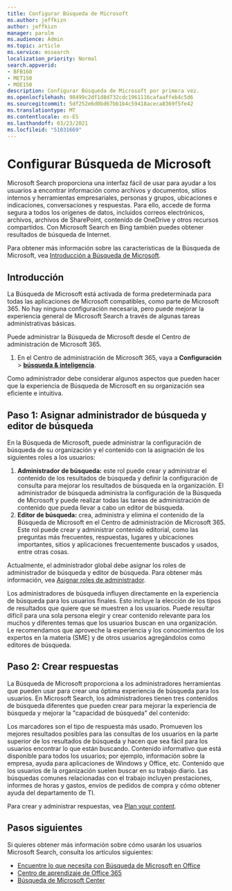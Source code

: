 ```yaml
---
title: Configurar Búsqueda de Microsoft
ms.author: jeffkizn
author: jeffkizn
manager: parulm
ms.audience: Admin
ms.topic: article
ms.service: mssearch
localization_priority: Normal
search.appverid:
- BFB160
- MET150
- MOE150
description: Configurar Búsqueda de Microsoft por primera vez.
ms.openlocfilehash: 98499c2df1d8d732cdc1961116cafaaffeb4c5d6
ms.sourcegitcommit: 5df252e6d0bd67bb1b4c59418aceca8369f5fe42
ms.translationtype: MT
ms.contentlocale: es-ES
ms.lasthandoff: 03/23/2021
ms.locfileid: "51031669"
---
```

# <a name="set-up-microsoft-search"></a>Configurar Búsqueda de Microsoft

Microsoft Search proporciona una interfaz fácil de usar para ayudar a los usuarios a encontrar información como archivos y documentos, sitios internos y herramientas empresariales, personas y grupos, ubicaciones e indicaciones, conversaciones y respuestas. Para ello, accede de forma segura a todos los orígenes de datos, incluidos correos electrónicos, archivos, archivos de SharePoint, contenido de OneDrive y otros recursos compartidos. Con Microsoft Search en Bing también puedes obtener resultados de búsqueda de Internet.

Para obtener más información sobre las características de la Búsqueda de Microsoft, vea [Introducción a Búsqueda de Microsoft](overview-microsoft-search.md).

## <a name="get-started"></a>Introducción

La Búsqueda de Microsoft está activada de forma predeterminada para todas las aplicaciones de Microsoft compatibles, como parte de Microsoft 365. No hay ninguna configuración necesaria, pero puede mejorar la experiencia general de Microsoft Search a través de algunas tareas administrativas básicas.

Puede administrar la Búsqueda de Microsoft desde el Centro de administración de Microsoft 365.

1. En el Centro de administración de Microsoft 365, vaya a **Configuración**  >  [**búsqueda & inteligencia**](https://admin.microsoft.com/Adminportal/Home#/MicrosoftSearch).

Como administrador debe considerar algunos aspectos que pueden hacer que la experiencia de Búsqueda de Microsoft en su organización sea eficiente e intuitiva.

## <a name="step-1-assign-search-admin-and-search-editor"></a>Paso 1: Asignar administrador de búsqueda y editor de búsqueda

En la Búsqueda de Microsoft, puede administrar la configuración de búsqueda de su organización y el contenido con la asignación de los siguientes roles a los usuarios:

1. **Administrador de búsqueda:** este rol puede crear y administrar el contenido de los resultados de búsqueda y definir la configuración de consulta para mejorar los resultados de búsqueda en la organización. El administrador de búsqueda administra la configuración de la Búsqueda de Microsoft y puede realizar todas las tareas de administración de contenido que pueda llevar a cabo un editor de búsqueda.
2. **Editor de búsqueda:** crea, administra y elimina el contenido de la Búsqueda de Microsoft en el Centro de administración de Microsoft 365. Este rol puede crear y administrar contenido editorial, como las preguntas más frecuentes, respuestas, lugares y ubicaciones importantes, sitios y aplicaciones frecuentemente buscados y usados, entre otras cosas.

Actualmente, el administrador global debe asignar los roles de administrador de búsqueda y editor de búsqueda. Para obtener más información, vea [Asignar roles de administrador](/office365/admin/add-users/assign-admin-roles?view=o365-worldwide).

Los administradores de búsqueda influyen directamente en la experiencia de búsqueda para los usuarios finales. Esto incluye la elección de los tipos de resultados que quiere que se muestren a los usuarios. Puede resultar difícil para una sola persona elegir y crear contenido relevante para los muchos y diferentes temas que los usuarios buscan en una organización. Le recomendamos que aproveche la experiencia y los conocimientos de los expertos en la materia (SME) y de otros usuarios agregándolos como editores de búsqueda.

## <a name="step-2-create-answers"></a>Paso 2: Crear respuestas

La Búsqueda de Microsoft proporciona a los administradores herramientas que pueden usar para crear una óptima experiencia de búsqueda para los usuarios. En Microsoft Search, los administradores tienen tres contenidos de búsqueda diferentes que pueden crear para mejorar la experiencia de búsqueda y mejorar la "capacidad de búsqueda" del contenido:

Los marcadores son el tipo de respuesta más usado. Promueven los mejores resultados posibles para las consultas de los usuarios en la parte superior de los resultados de búsqueda y hacen que sea fácil para los usuarios encontrar lo que están buscando.
Contenido informativo que está disponible para todos los usuarios; por ejemplo, información sobre la empresa, ayuda para aplicaciones de Windows y Office, etc. Contenido que los usuarios de la organización suelen buscar en su trabajo diario. Las búsquedas comunes relacionadas con el trabajo incluyen prestaciones, informes de horas y gastos, envíos de pedidos de compra y cómo obtener ayuda del departamento de TI.

Para crear y administrar respuestas, vea [Plan your content](plan-your-content.md).

## <a name="next-steps"></a>Pasos siguientes

Si quieres obtener más información sobre cómo usarán los usuarios Microsoft Search, consulta los artículos siguientes:

- [Encuentre lo que necesita con Búsqueda de Microsoft en Office](https://support.office.com/article/find-what-you-need-with-microsoft-search-in-office-2457d4d8-48a8-4ad4-ab89-5a0657aa8446)
- [Centro de aprendizaje de Office 365](https://support.office.com/office-training-center)
- [Búsqueda de Microsoft Center](https://support.office.com/article/-working-title-microsoft-search-center-b8bf5a2c-7515-40a9-9a6a-b8ed382c86bc)